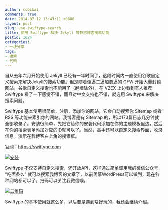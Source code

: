 ```yaml
---
author: ccbikai
comments: true
date: 2014-07-12 13:43:11 +0800
layout: post
slug: use-swiftype-search
title: 使用 Swiftype 解决 Jekyll 等静态博客搜索功能
postid: 1624
categories:
- 一块分享
tags:
- 搜索
- 代码
---
```

自从去年六月开始使用 Jekyll 已经有一年时间了，这段时间内一直使用谷歌自定义搜索来解决Jekyll的搜索功能。但是随着傻逼二逼加蠢逼的 GFW 开始大量封锁网站，谷歌自定义搜索也不能用了（翻墙除外），在 V2EX 上边看到有人推荐 Swiftype 看了一下感觉不错，而且对中文支持也不错，就选用 Swiftype 来解决搜索问题。

<!-- more -->
Swiftype 基本使用很简单，注册，添加你的网站，它会自动搜索你 Sitemap 或者 RSS 等功能来索引你的网站。我博客是有 Sitemap 的，所以173篇日志几分钟就全部收录了。安装很简单，先把它给你的安装代码添加在你的主题模板里边，然后在你的搜索表单添加对应的ID就可以了。当然，高手还可以自定义搜索界面，收录信息。演示在我博客右上角的搜索框。

官网：https://swiftype.com

[![安装](https://dn-mtimg.qbox.me/bmiddle/4eda25f5tw1ei9yflb1vdj20li0g9n05.jpg)](https://dn-mtimg.qbox.me/large/4eda25f5tw1ei9yflb1vdj20li0g9n05.jpg)

Swiftype 不仅支持自定义搜索，还开放API，这样通过简单调用我的微信公众号 “吃面条么” 就可以搜索我博客的文章了，以前羡慕WordPress可以做到，现在各种网站都可以了。扫码可以关注我微信噢。

[![二维码](https://dn-mtimg.qbox.me/bmiddle/4eda25f5tw1ei9ye9xt1hj20zk0zkadw.jpg)](https://dn-mtimg.qbox.me/large/4eda25f5tw1ei9ye9xt1hj20zk0zkadw.jpg)

Swiftype 的基本使用就这么多，以后要是遇到啥好玩的，我还会继续介绍。
